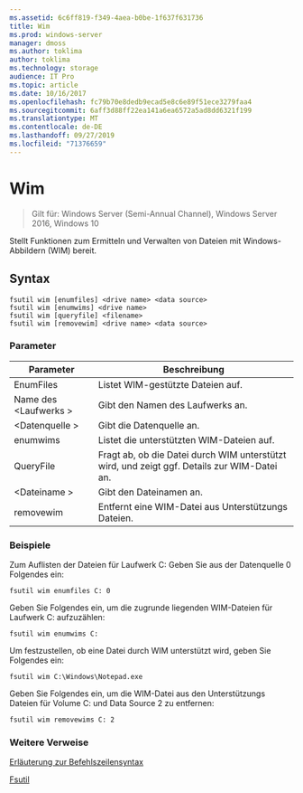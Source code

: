```yaml
---
ms.assetid: 6c6ff819-f349-4aea-b0be-1f637f631736
title: Wim
ms.prod: windows-server
manager: dmoss
ms.author: toklima
author: toklima
ms.technology: storage
audience: IT Pro
ms.topic: article
ms.date: 10/16/2017
ms.openlocfilehash: fc79b70e8dedb9ecad5e8c6e89f51ece3279faa4
ms.sourcegitcommit: 6aff3d88ff22ea141a6ea6572a5ad8dd6321f199
ms.translationtype: MT
ms.contentlocale: de-DE
ms.lasthandoff: 09/27/2019
ms.locfileid: "71376659"
---
```

# <a name="fsutil-wim"></a>Wim
>Gilt für: Windows Server (Semi-Annual Channel), Windows Server 2016, Windows 10

Stellt Funktionen zum Ermitteln und Verwalten von Dateien mit Windows-Abbildern (WIM) bereit.

## <a name="syntax"></a>Syntax

```
fsutil wim [enumfiles] <drive name> <data source>
fsutil wim [enumwims] <drive name>
fsutil wim [queryfile] <filename>
fsutil wim [removewim] <drive name> <data source>
```

### <a name="parameters"></a>Parameter

|Parameter|Beschreibung|
|-------------|---------------|
|EnumFiles|Listet WIM-gestützte Dateien auf.|
|Name des \<Laufwerks >|Gibt den Namen des Laufwerks an.|
|\<Datenquelle >|Gibt die Datenquelle an.|
|enumwims|Listet die unterstützten WIM-Dateien auf.|
|QueryFile|Fragt ab, ob die Datei durch WIM unterstützt wird, und zeigt ggf. Details zur WIM-Datei an.|
|\<Dateiname >|Gibt den Dateinamen an.|
|removewim|Entfernt eine WIM-Datei aus Unterstützungs Dateien.|




### <a name="examples"></a>Beispiele

Zum Auflisten der Dateien für Laufwerk C: Geben Sie aus der Datenquelle 0 Folgendes ein:

```
fsutil wim enumfiles C: 0
```

Geben Sie Folgendes ein, um die zugrunde liegenden WIM-Dateien für Laufwerk C: aufzuzählen:

```
fsutil wim enumwims C:
```

Um festzustellen, ob eine Datei durch WIM unterstützt wird, geben Sie Folgendes ein:

```
fsutil wim C:\Windows\Notepad.exe
```

Geben Sie Folgendes ein, um die WIM-Datei aus den Unterstützungs Dateien für Volume C: und Data Source 2 zu entfernen:

```
fsutil wim removewims C: 2
```

### <a name="additional-references"></a>Weitere Verweise
[Erläuterung zur Befehlszeilensyntax](Command-Line-Syntax-Key.md)

[Fsutil](Fsutil.md)